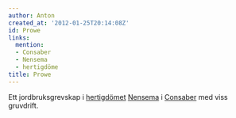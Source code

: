 ```yaml
---
author: Anton
created_at: '2012-01-25T20:14:08Z'
id: Prowe
links:
  mention:
  - Consaber
  - Nensema
  - hertigdöme
title: Prowe
---
```


Ett jordbruksgrevskap i [hertigdömet][] [Nensema] i [Consaber] med viss gruvdrift.

  [hertigdömet]: hertigdöme
  [Nensema]: Nensema
  [Consaber]: Consaber
